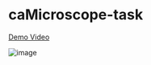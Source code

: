 # caMicroscope-task

[Demo Video]([https://link-url-here.org](https://drive.google.com/file/d/1yfjPEDQCvvoFdmUwaEohybpcVKALsAAi/view?usp=share_link))

![image](https://user-images.githubusercontent.com/77173710/223509619-105e2312-f3e8-49ad-9c3c-749747e6de90.png)


